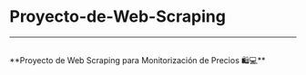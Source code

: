 <h1>Proyecto-de-Web-Scraping</h1>
<hr><br>
**Proyecto de Web Scraping para Monitorización de Precios 🛍️💻**

